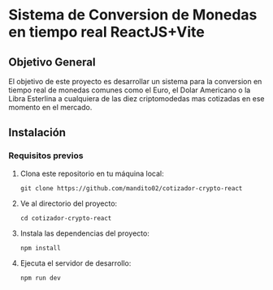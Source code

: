 # Sistema de Conversion de Monedas en tiempo real ReactJS+Vite

## Objetivo General

El objetivo de este proyecto es desarrollar un sistema para la conversion en tiempo real de monedas comunes como el Euro, el Dolar Americano o la Libra Esterlina a cualquiera de las diez criptomodedas mas cotizadas en ese momento en el mercado.
 
## Instalación

### Requisitos previos

1. Clona este repositorio en tu máquina local:

    ```shell
    git clone https://github.com/mandito02/cotizador-crypto-react
    ```

2. Ve al directorio del proyecto:

    ```shell
    cd cotizador-crypto-react
    ```

3. Instala las dependencias del proyecto:

    ```shell
    npm install
    ```

4. Ejecuta el servidor de desarrollo:

    ```shell
    npm run dev
    ```
